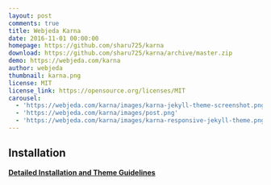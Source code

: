 ```yaml
---
layout: post
comments: true
title: Webjeda Karna
date: 2016-11-01 00:00:00
homepage: https://github.com/sharu725/karna
download: https://github.com/sharu725/karna/archive/master.zip
demo: https://webjeda.com/karna
author: webjeda
thumbnail: karna.png
license: MIT
license_link: https://opensource.org/licenses/MIT
carousel:
  - 'https://webjeda.com/karna/images/karna-jekyll-theme-screenshot.png'
  - 'https://webjeda.com/karna/images/post.png'
  - 'https://webjeda.com/karna/images/karna-responsive-jekyll-theme.png'
---
```


## Installation

[**Detailed Installation and Theme Guidelines**](https://blog.webjeda.com/jekyll-themes/)
